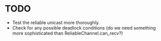 # TODO

- Test the reliable unicast more thoroughly.
- Check for any possible deadlock conditions (do we need something more sophisticated than ReliableChannel.can_recv?)
